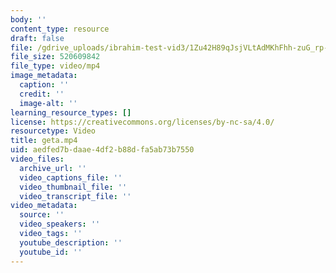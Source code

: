 ```yaml
---
body: ''
content_type: resource
draft: false
file: /gdrive_uploads/ibrahim-test-vid3/1Zu42H89qJsjVLtAdMKhFhh-zuG_rp-mN/geta.mp4
file_size: 520609842
file_type: video/mp4
image_metadata:
  caption: ''
  credit: ''
  image-alt: ''
learning_resource_types: []
license: https://creativecommons.org/licenses/by-nc-sa/4.0/
resourcetype: Video
title: geta.mp4
uid: aedfed7b-daae-4df2-b88d-fa5ab73b7550
video_files:
  archive_url: ''
  video_captions_file: ''
  video_thumbnail_file: ''
  video_transcript_file: ''
video_metadata:
  source: ''
  video_speakers: ''
  video_tags: ''
  youtube_description: ''
  youtube_id: ''
---
```

